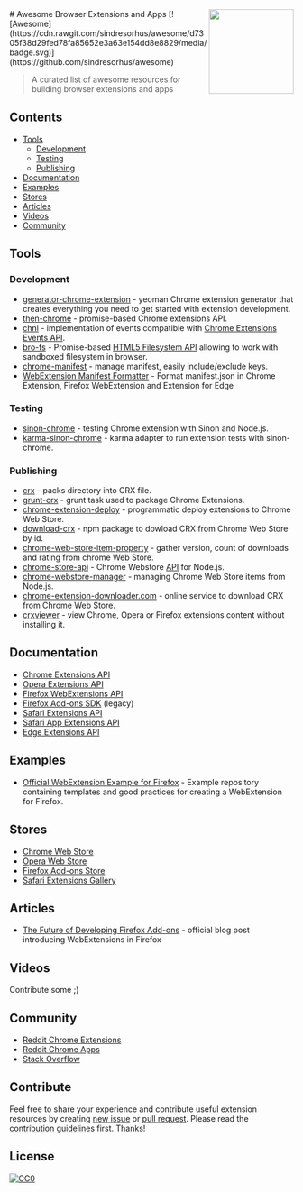 <img src="https://cloud.githubusercontent.com/assets/1473072/18416597/930a794e-7821-11e6-84d0-c23c23baadcc.png" align="right" width="150">
# Awesome Browser Extensions and Apps
[![Awesome](https://cdn.rawgit.com/sindresorhus/awesome/d7305f38d29fed78fa85652e3a63e154dd8e8829/media/badge.svg)](https://github.com/sindresorhus/awesome)

> A curated list of awesome resources for building browser extensions and apps

## Contents
* [Tools](#tools)
  * [Development](#development)
  * [Testing](#testing)
  * [Publishing](#publishing)
* [Documentation](#documentation)
* [Examples](#examples)
* [Stores](#stores)
* [Articles](#articles)
* [Videos](#articles) 
* [Community](#community)

## Tools
### Development
* [generator-chrome-extension](https://github.com/yeoman/generator-chrome-extension) - yeoman Chrome extension generator that creates everything you need to get started with extension development.
* [then-chrome](https://github.com/acvetkov/then-chrome) - promise-based Chrome extensions API.
* [chnl](https://github.com/vitalets/chnl) - implementation of events compatible with [Chrome Extensions Events API](https://developer.chrome.com/extensions/events#type-Event).
* [bro-fs](https://github.com/vitalets/bro-fs) - Promise-based [HTML5 Filesystem API](https://dev.w3.org/2009/dap/file-system/file-dir-sys.html) allowing to work with sandboxed filesystem in browser.
* [chrome-manifest](https://github.com/ragingwind/chrome-manifest) - manage manifest, easily include/exclude keys.
* [WebExtension Manifest Formatter](https://github.com/pastak/wemf) - Format manifest.json in Chrome Extension, Firefox WebExtension and Extension for Edge

### Testing
* [sinon-chrome](https://github.com/acvetkov/sinon-chrome) - testing Chrome extension with Sinon and Node.js.
* [karma-sinon-chrome](https://github.com/9joneg/karma-sinon-chrome) - karma adapter to run extension tests with sinon-chrome.

### Publishing
* [crx](https://www.npmjs.com/package/crx) - packs directory into CRX file.
* [grunt-crx](https://github.com/oncletom/grunt-crx) - grunt task used to package Chrome Extensions.
* [chrome-extension-deploy](https://github.com/erikdesjardins/chrome-extension-deploy) - programmatic deploy extensions to Chrome Web Store.
* [download-crx](https://github.com/acvetkov/download-crx) - npm package to dowload CRX from Chrome Web Store by id.
* [chrome-web-store-item-property](https://github.com/pandawing/node-chrome-web-store-item-property) - gather version, count of downloads and rating from chrome Web Store.
* [chrome-store-api](https://github.com/acvetkov/chrome-store-api) - Chrome Webstore [API](https://developer.chrome.com/webstore/using_webstore_api) for Node.js.
* [chrome-webstore-manager](https://github.com/pastak/chrome-webstore-manager) - managing Chrome Web Store items from Node.js.
* [chrome-extension-downloader.com](http://chrome-extension-downloader.com/) - online service to download CRX from Chrome Web Store.
* [crxviewer](https://github.com/Rob--W/crxviewer) - view Chrome, Opera or Firefox extensions content without installing it.

## Documentation
* [Chrome Extensions API](https://developer.chrome.com/extensions/api_index)
* [Opera Extensions API](https://dev.opera.com/extensions/apis/)
* [Firefox WebExtensions API](https://developer.mozilla.org/en-US/Add-ons/WebExtensions/API)
* [Firefox Add-ons SDK](https://developer.mozilla.org/en-US/Add-ons/SDK/High-Level_APIs) (legacy)
* [Safari Extensions API](https://developer.apple.com/library/safari/documentation/UserExperience/Reference/SafariExtensionsReference/index.html)
* [Safari App Extensions API](https://developer.apple.com/library/content/documentation/NetworkingInternetWeb/Conceptual/SafariAppExtension_PG/)
* [Edge Extensions API](https://developer.microsoft.com/en-us/microsoft-edge/platform/documentation/extensions/api-support/)

## Examples
* [Official WebExtension Example for Firefox](https://github.com/Standard8/example-webextension) - Example repository containing templates and good practices for creating a WebExtension for Firefox.

## Stores
* [Chrome Web Store](https://chrome.google.com/webstore)
* [Opera Web Store](https://addons.opera.com/en/extensions/)
* [Firefox Add-ons Store](https://addons.mozilla.org)
* [Safari Extensions Gallery](https://safari-extensions.apple.com/)

## Articles
* [The Future of Developing Firefox Add-ons](https://blog.mozilla.org/addons/2015/08/21/the-future-of-developing-firefox-add-ons/) - official blog post introducing WebExtensions in Firefox

## Videos
Contribute some ;)

## Community
* [Reddit Chrome Extensions](https://www.reddit.com/r/chrome_extensions)
* [Reddit Chrome Apps](https://www.reddit.com/r/chromeapps)
* [Stack Overflow](http://stackoverflow.com/questions/tagged/google-chrome-extension)

## Contribute
Feel free to share your experience and contribute useful extension resources by creating [new issue](https://github.com/vitalets/awesome-browser-extensions-and-apps/issues/new) or [pull request](https://github.com/vitalets/awesome-browser-extensions-and-apps/compare). Please read the [contribution guidelines](contributing.md) first. Thanks!

## License
[![CC0](http://mirrors.creativecommons.org/presskit/buttons/88x31/svg/cc-zero.svg)](https://creativecommons.org/publicdomain/zero/1.0/)
